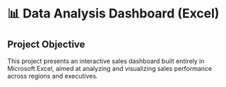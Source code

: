 # 📊 Data Analysis Dashboard (Excel)
## Project Objective
This project presents an interactive sales dashboard built entirely in Microsoft Excel, aimed at analyzing and visualizing sales performance across regions and executives.



